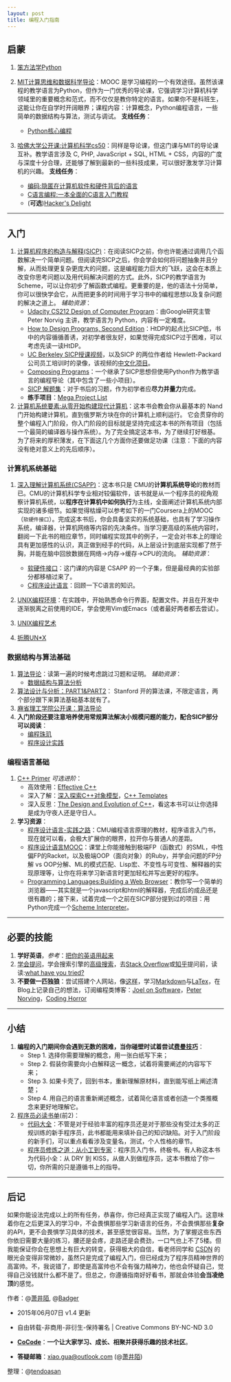 ```yaml
---
layout: post
title: 编程入门指南
---
```


## 启蒙

1. [笨方法学Python](http://learnpythonthehardway.org/book/)
2. [MIT计算思维和数据科学导论](http://www.xuetangx.com/courses/MITx/6_00_2x/2014_T2/about)：MOOC 是学习编程的一个有效途径。虽然该课程的教学语言为Python，但作为一门优秀的导论课，它强调学习计算机科学领域里的重要概念和范式，而不仅仅是教你特定的语言。如果你不是科班生，这能让你在自学时开阔眼界；课程内容：计算概念，Python编程语言，一些简单的数据结构与算法，测试与调试。
**支线任务**：
	- [Python核心编程](https://book.douban.com/subject/3112503/)

3. [哈佛大学公开课:计算机科学cs50](http://open.163.com/special/opencourse/cs50.html)：同样是导论课，但这门课与MIT的导论课互补。教学语言涉及 C, PHP,  JavaScript + SQL, HTML + CSS，内容的广度与深度十分合理，还能够了解到最新的一些科技成果，可以很好激发学习计算机的兴趣。
**支线任务**：
	- [编码:隐匿在计算机软件和硬件背后的语言](https://book.douban.com/subject/4822685/)
	- [C语言编程:一本全面的C语言入门教程](https://book.douban.com/subject/1786294/)
	- (**可选**)[Hacker's Delight](https://book.douban.com/subject/1784887/)

---

## 入门

1. [计算机程序的构造与解释(SICP)](https://mitpress.mit.edu/sicp/full-text/book/book.html)：在阅读SICP之前，你也许能通过调用几个函数解决一个简单问题。但阅读完SICP之后，你会学会如何将问题抽象并且分解，从而处理更复杂更庞大的问题，这是编程能力巨大的飞跃，这会在本质上改变你思考问题以及用代码解决问题的方式。此外，SICP的教学语言为 Scheme，可以让你初步了解函数式编程。更重要的是，他的语法十分简单，你可以很快学会它，从而把更多的时间用于学习书中的编程思想以及复杂问题的解决之道上。
	*辅助资源*：
	- [Udacity CS212 Design of Computer Program](https://www.udacity.com/course/design-of-computer-programs--cs212)：由Google研究主管Peter Norvig 主讲，教学语言为 Python，内容有一定难度。
	- [How to Design Programs, Second Edition](http://www.ccs.neu.edu/home/matthias/HtDP2e/Draft/index.html)：HtDP的起点比SICP低，书中的内容循循善诱，对初学者很友好，如果觉得完成SICP过于困难，可以考虑先读一读HtDP。
	- [UC Berkeley SICP授课视频](http://webcast.berkeley.edu/playlist#c,d,Computer_Science,EC3E89002AA9B9879E)，以及SICP 的两位作者给 Hewlett-Packard 公司员工培训时的录像，该视频的[中文化项目](https://github.com/DeathKing/Learning-SICP/)。
	- [Composing Programs](http://composingprograms.com/)：一个继承了SICP思想但使用Python作为教学语言的编程导论（其中包含了一些小项目）。
	- [SICP 解题集](http://sicp.readthedocs.org/en/latest/index.html)：对于书后的习题，作为初学者应**尽力并量力**完成。
	- **练手项目**：[Mega Project List](https://github.com/karan/Projects/)
2. [计算机系统要素:从零开始构建现代计算机](https://book.douban.com/subject/1998341/)：这本书会教会你从最基本的 Nand 门开始构建计算机，直到俄罗斯方块在你的计算机上顺利运行。 它会贯穿你的整个编程入门阶段，你入门阶段的目标就是坚持完成这本书的所有项目（包括一个最简的编译器与操作系统）。为了完全搞定这本书，为了继续打好根基。为了将来的厚积薄发，在下面这几个方面你还要做足功课（注意：下面的内容没有绝对意义上的先后顺序）。

### 计算机系统基础

1. [深入理解计算机系统(CSAPP)](https://book.douban.com/subject/5333562/)：这本书只是 CMU的**计算机系统导论**的教材而已。CMU的计算机科学专业相对较偏软件，该书就是从一个程序员的视角观察计算机系统，以**程序在计算机中如何执行**为主线，全面阐述计算机系统内部实现的诸多细节。如果觉得枯燥可以参考如下的一门Coursera上的MOOC（`软硬件接口`）。完成这本书后，你会具备坚实的系统基础，也具有了学习操作系统，编译器，计算机网络等内容的先决条件。当学习更高级的系统内容时，翻阅一下此书的相应章节，同时编程实现其中的例子，一定会对书本上的理论具有更加感性的认识，真正做到经手的代码，从上层设计到底层实现都了然于胸，并能在脑中回放数据在网络->内存->缓存->CPU的流向。
	*辅助资源*：
	- [软硬件接口](https://www.coursera.org/course/hwswinterface)：这门课的内容是 CSAPP 的一个子集，但是最经典的实验部分都移植过来了。
	- [C程序设计语言](https://book.douban.com/subject/1139336/)：回顾一下C语言的知识。

2. [UNIX编程环境](https://book.douban.com/subject/1033144/)：在实践中，开始熟悉命令行界面，配置文件。并且在开发中逐渐脱离之前使用的IDE，学会使用Vim或Emacs（或者最好两者都去尝试）。
3. [UNIX编程艺术](https://book.douban.com/subject/1467587/)
4. [折腾UN*X](http://heather.cs.ucdavis.edu/~matloff/unix.html)

### 数据结构与算法基础

1. [算法导论](https://book.douban.com/subject/1885170/)：读第一遍的时候考虑跳过习题和证明。
	*辅助资源*：
	- [数据结构与算法分析](https://book.douban.com/subject/1139426/)
2. [算法设计与分析：PART1&PART2](https://www.coursera.org/course/algo)： Stanford 开的算法课，不限定语言，两个部分跟下来算法基础基本就有了。
3. [麻省理工学院公开课：算法导论](http://open.163.com/special/opencourse/algorithms.html)
4. **入门阶段还要注意培养使用常规算法解决小规模问题的能力，配合SICP部分可以阅读**：
	- [编程珠玑](https://book.douban.com/subject/3227098/)
	- [程序设计实践](https://book.douban.com/subject/1173548/)

### 编程语言基础

1. [C++ Primer](https://book.douban.com/subject/25708312/)
	*可选进阶*：
	- 高效使用：[Effective C++](https://book.douban.com/subject/1842426/)
	- 深入了解：[深入探索C++对象模型](https://book.douban.com/subject/1091086/)，[C++ Templates](https://book.douban.com/subject/2378124/)
	- 深入反思：[The Design and Evolution of C++](https://book.douban.com/subject/1456860/)，看这本书可以让你选择是成为守夜人还是守日人。
2. **学习资源**：
	- [程序设计语言-实践之路](https://book.douban.com/subject/2152385/)：CMU编程语言原理的教材，程序语言入门书，现在就可以看，会极大扩展你的眼界，拉开你与普通人的差距。
	- [程序设计语言MOOC](https://www.coursera.org/course/proglang)：课堂上你能接触到极端FP（函数式）的SML，中性偏FP的Racket，以及极端OOP（面向对象）的Ruby，并学会问题的FP分解 vs OOP分解、ML的模式匹配、Lisp宏、不变性与可变性、解释器的实现原理等，让你在将来学习新语言时更加轻松并写出更好的程序。
	- [Programming Languages:Building a Web Browser](https://www.udacity.com/course/programming-languages--cs262)：教你写一个简单的浏览器——其实就是一个javascript和html的解释器，完成后的成品还是很有趣的；接下来，试着完成一个之前在SICP部分提到过的项目：用Python完成一个[Scheme Interpreter](http://inst.eecs.berkeley.edu/~cs61a/fa13/proj/scheme/scheme.html)。

---

## 必要的技能

1. **学好英语**，*参考*：[把你的英语用起来](https://book.douban.com/subject/3748247/)
2. [学会提问](https://book.douban.com/subject/1504957/)，学会搜索引擎的[高级搜索](https://support.google.com/websearch/answer/35890?hl=zh-Hans)，去[Stack Overflow](http://stackoverflow.com/)或[知乎](https://www.zhihu.com/)提问前，读读:[what have you tried?](http://mattgemmell.com/what-have-you-tried/)
3. **不要做一匹独狼**：尝试搭建个人网站，像[这样](http://ezyang.com/)，学习[Markdown](https://zh.wikipedia.org/wiki/Markdown)与[LaTex](https://zh.wikipedia.org/wiki/LaTeX)，在Blog上记录自己的想法，订阅编程类博客：[Joel on Software](http://www.joelonsoftware.com/)，[Peter Norving](http://www.norvig.com/index.html)，[Coding Horror](http://blog.codinghorror.com/)

---

## 小结

1. **编程的入门期间你会遇到无数的困难，当你碰壁时试着尝试[费曼技巧](https://www.quora.com/How-can-you-learn-faster/answer/Acaz-Pereira)**：
	- Step 1. 选择你需要理解的概念，用一张白纸写下来；
	- Step 2. 假装你需要向小白解释这一概念，试着将需要阐述的内容写下来；
	- Step 3. 如果卡壳了，回到书本，重新理解原材料，直到能写纸上阐述清楚；
	- Step 4. 用自己的语言重新阐述概念，试着简化语言或者创造一个类推概念来更好地理解它。
2. [程序员必读书单](http://stackoverflow.com/questions/1711/what-is-the-single-most-influential-book-every-programmer-should-read)(前2)：
	- [代码大全](https://book.douban.com/subject/1477390/?i=0)：不管是对于经验丰富的程序员还是对于那些没有受过太多的正规训练的新手程序员，此书都能用来填补自己的知识缺陷。对于入门阶段的新手们，可以重点看看涉及变量名，测试，个人性格的章节。
	- [程序员修炼之道：从小工到专家](https://book.douban.com/subject/1152111/)：程序员入门书，终极书。有人称这本书为代码小全：从 DRY 到 KISS，从做人到做程序员，这本书教给了你一切，你所需的只是遵循书上的指导。

---

## 后记

如果你能设法完成以上的所有任务，恭喜你，你已经真正实现了编程入门。这意味着你在之后更深入的学习中，不会畏惧那些学习新语言的任务，不会畏惧那些**复杂**的API，更不会畏惧学习具体的技术，甚至感觉很容易。当然，为了掌握这些东西你依旧需要大量的练习，腰还是会疼，走路还是会费劲，一口气也上不了5楼。但我能保证你会在思想上有巨大的转变，获得极大的自信，看老师同学和 [CSDN](http://www.csdn.net/) 的眼光会变得非常微妙，虽然只是完成了编程入门，但已经成为了程序员精神世界的高富帅。不，我说错了，即使是高富帅也不会有强力精神力，他也会怀疑自己，觉得自己没钱就什么都不是了。但总之，你遵循指南好好看书，那就会体验**会当凌绝顶**的感觉。

作者：@[萧井陌](https://www.zhihu.com/people/xiao-jing-mo), @[Badger](https://www.zhihu.com/people/badger23)

- 2015年06月07日 v1.4 更新

- 自由转载-非商用-非衍生-保持署名 \| Creative Commons BY-NC-ND 3.0

- **[CoCode](http://cocode.cc/)**：**一个让大家学习、成长、相聚并获得乐趣的技术社区**。

- **答疑邮箱**：xiao.gua@outlook.com  (@[萧井陌](https://www.zhihu.com/people/xiao-jing-mo))

整理：@[tendoasan](https://github.com/tendoasan)
